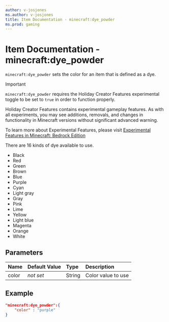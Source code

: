```yaml
---
author: v-josjones
ms.author: v-josjones
title: Item Documentation - minecraft:dye_powder
ms.prod: gaming
---
```


# Item Documentation - minecraft:dye_powder

`minecraft:dye_powder` sets the color for an item that is defined as a dye.

>[!IMPORTANT]
> `minecraft:dye_powder` requires the Holiday Creator Features experimental toggle to be set to `true` in order to function properly.
>
>Holiday Creator Features contains experimental gameplay features. As with all experiments, you may see additions, removals, and changes in functionality in Minecraft versions without significant advanced warning.
>
>To learn more about Experimental Features, please visit [Experimental Features in Minecraft: Bedrock Edition](../../../../../Documents/ExperimentalFeaturesToggle.md)

There are 16 kinds of dye available to use.

- Black
- Red
- Green
- Brown
- Blue
- Purple
- Cyan
- Light gray
- Gray
- Pink
- Lime
- Yellow
- Light blue
- Magenta
- Orange
- White

## Parameters

|Name |Default Value  |Type  |Description  |
|:----------|:----------|:----------|:----------|
|color|*not set* |String |Color value to use |

## Example

```json
"minecraft:dye_powder":{
    "color" : "purple"
}
```
